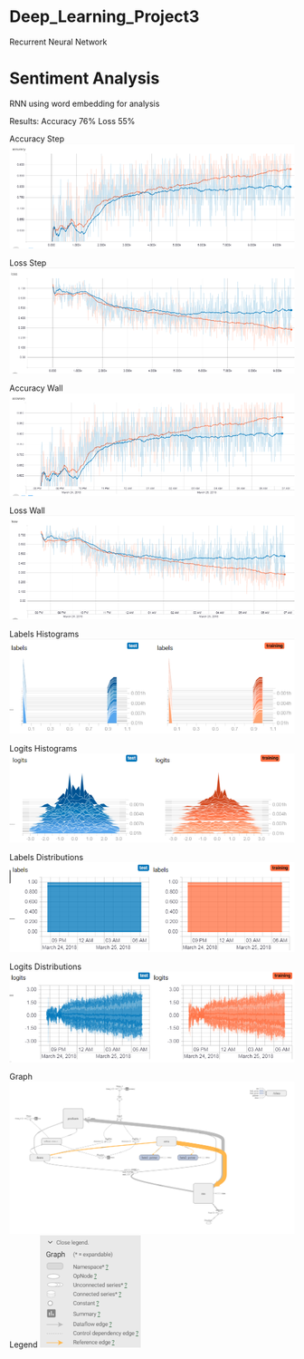 # Deep_Learning_Project3
Recurrent Neural Network

# Sentiment Analysis
RNN using word embedding for analysis

Results:
Accuracy 76% Loss 55%
  
Accuracy Step
![alt text](https://raw.githubusercontent.com/gnterrell/Deep_Learning_Project3/master/Accuracy_Step.PNG "accuracystep")    

Loss Step
![alt text](https://raw.githubusercontent.com/gnterrell/Deep_Learning_Project3/master/Loss_Step.PNG "lossstep")

Accuracy Wall
![alt text](https://raw.githubusercontent.com/gnterrell/Deep_Learning_Project3/master/Accuracy_Wall.PNG "accuracywall")    
  
Loss Wall
![alt text](https://raw.githubusercontent.com/gnterrell/Deep_Learning_Project3/master/Loss_Wall.PNG "losswall")

Labels Histograms
![alt text](https://raw.githubusercontent.com/gnterrell/Deep_Learning_Project3/master/Labels_Histograms.PNG "LabelHistograms")  

Logits Histograms
![alt text](https://raw.githubusercontent.com/gnterrell/Deep_Learning_Project3/master/Logits_Histograms.PNG "LogitsHistograms")  

Labels Distributions
![alt text](https://raw.githubusercontent.com/gnterrell/Deep_Learning_Project3/master/Labels_Distributions.PNG "LabelsDistribution")  

Logits Distributions
![alt text](https://raw.githubusercontent.com/gnterrell/Deep_Learning_Project3/master/Logits_Distributions.PNG "LogitsDistribution")   

Graph
![alt text](https://raw.githubusercontent.com/gnterrell/Deep_Learning_Project3/master/Graph.png "graph")
Legend
![alt text](https://raw.githubusercontent.com/gnterrell/Deep_Learning_Project3/master/Legend.PNG "legend")
